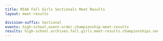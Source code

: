 ```yaml
---
title: MIAA Fall Girls Sectionals Meet Results
layout: meet-results

division-suffix: Sectional
events: high-school.event-order.championship-meet-results
results: high-school.archives.fall.girls.meet-results.championships.sectionals.event-results
---
```

